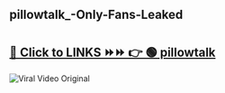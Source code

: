 
 ## pillowtalk_-Only-Fans-Leaked

# <h2><a href="https://clipsfans.com/pillowtalk_&ref=git">🔗 Click to LINKS ⏩⏩ 👉 🟢 pillowtalk  </a></h2>

<a href="https://clipsfans.com/pillowtalk_&ref=git" rel="nofollow" data-target="animated-image.originalLink"><img src="https://i.ibb.co.com/xMMVF88/686577567.gif" alt="Viral Video Original" style="max-width: 100%; display: inline-block;" data-target="animated-image.originalImage"></a>
